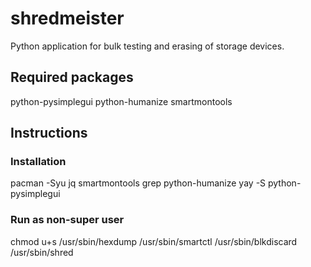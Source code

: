 # shredmeister
Python application for bulk testing and erasing of storage devices.

## Required packages
python-pysimplegui
python-humanize
smartmontools

## Instructions
### Installation
pacman -Syu jq smartmontools grep python-humanize
yay -S python-pysimplegui

### Run as non-super user
chmod u+s /usr/sbin/hexdump /usr/sbin/smartctl /usr/sbin/blkdiscard /usr/sbin/shred
